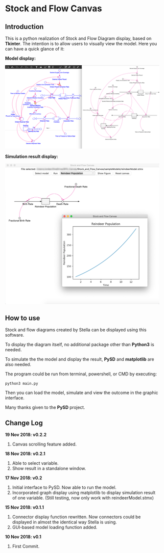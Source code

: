 # Stock and Flow Canvas

## Introduction

This is a python realization of Stock and Flow Diagram display, based on **Tkinter**.
The intention is to allow users to visually view the model.
Here you can have a quick glance of it:

**Model display:**

![ScreenShot](./screenShots/screenShot_02.png)

**Simulation result display:**

![ScreenShot](./screenShots/screenShot_04.png)

## How to use

Stock and flow diagrams created by Stella can be displayed using this software.

To display the diagram itself, no additional package other than **Python3** is needed.

To simulate the the model and display the result, **PySD** and **matplotlib** are also needed.

The program could be run from terminal, powershell, or CMD by executing:


```
python3 main.py
```

Then you can load the model, simulate and view the outcome in the graphic interface.

Many thanks given to the **PySD** project.

## Change Log
**19 Nov 2018: v0.2.2**

1.  Canvas scrolling feature added.

**18 Nov 2018: v0.2.1**

1.  Able to select variable.
2.  Show result in a standalone window.

**17 Nov 2018: v0.2**

1.  Initial interface to PySD. Now able to run the model.
2.  Incorporated graph display using matplotlib to display simulation result of one variable. (Still testing, now only work with reindeerModel.stmx)

**15 Nov 2018: v0.1.1**

1.  Connector display function rewritten. Now connectors could be displayed in almost the identical way Stella is using.
2.  GUI-based model loading function added.

**10 Nov 2018: v0.1**
1.  First Commit.

